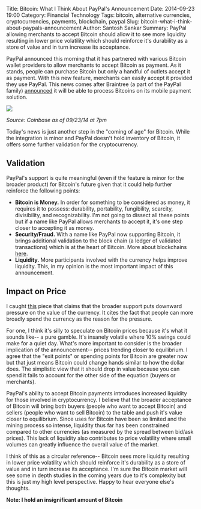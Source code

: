 Title: Bitcoin: What I Think About PayPal's Announcement
Date: 2014-09-23 19:00
Category: Financial Technology
Tags: bitcoin, alternative currencies, cryptocurrencies, payments, blockchain, paypal
Slug: bitcoin-what-i-think-about-paypals-announcement
Author: Santosh Sankar
Summary: PayPal allowing merchants to accept Bitcoin should allow it to see more liquidity resulting in lower price volatility which should reinforce it's durability as a store of value and in turn increase its acceptance.

PayPal announced this morning that it has partnered with various Bitcoin wallet providers to allow merchants to accept Bitcoin as payment. As it stands, people can purchase Bitcoin but only a handful of outlets accept it as payment. With this new feature, merchants can easily accept it provided they use PayPal. This news comes after Braintree (a part of the PayPal family) <a href="http://techcrunch.com/2014/09/08/paypal-braintree/" target="_blank">announced</a> it will be able to process Bitcoins on its mobile payment solution.

<img src="/../../../../images/bitcoinpriceCoinbase.png" align = "center">

*Source: Coinbase as of 09/23/14 at 7pm*

Today's news is just another step in the "coming of age" for Bitcoin. While the integration is minor and PayPal doesn't hold inventory of Bitcoin, it offers some further validation for the cryptocurrency.

## Validation
PayPal's support is quite meaningful (even if the feature is minor for the broader product) for Bitcoin's future given that it could help further reinforce the following points:
* **Bitcoin is Money.** In order for something to be considered as money, it requires it to possess: durability, portability, fungibility, scarcity, divisibility, and recognizability. I'm not going to dissect all these points but if a name like PayPal allows merchants to accept it, it's one step closer to accepting it as money.
* **Security/Fraud.** With a name like PayPal now supporting Bitcoin, it brings additional validation to the block chain (a ledger of validated transactions) which is at the heart of Bitcoin. More about blockchains <a href="https://en.bitcoin.it/wiki/Block_chain" target="_blank">here</a>.
* **Liquidity.** More participants involved with the currency helps improve liquidity. This, in my opinion is the most important impact of this announcement.

## Impact on Price
I caught <a href="http://techcrunch.com/2014/09/23/bitcoins-price-skyrockets-following-paypals-hug/" target="_blank">this</a> piece that claims that the broader support puts downward pressure on the value of the currency. It cites the fact that people can more broadly spend the currency as the reason for the pressure. 

For one, I think it's silly to speculate on Bitcoin prices because it's what it sounds like-- a pure gamble. It's insanely volatile where 10% swings could make for a quiet day. What's more important to consider is the broader implication of the announcement-- prices trending closer to equilibrium. I agree that the "exit points" or spending points for Bitcoin are greater now but that just means Bitcoin could change hands similar to how the dollar does. The simplistic view that it should drop in value because you can spend it fails to account for the other side of the equation (buyers or merchants). 

PayPal's ability to accept Bitcoin payments introduces increased liquidity for those involved in cryptocurrency. I believe that the broader acceptance of Bitcoin will bring both buyers (people who want to accept Bitcoin) and sellers (people who want to sell Bitcoin) to the table and push it's value closer to equilibrium. Since uses for Bitcoin have been so limited and the mining process so intense, liquidity thus far has been constrained compared to other currencies (as measured by the spread between bid/ask prices). This lack of liquidity also contributes to price volatility where small volumes can greatly influence the overall value of the market.

I think of this as a circular reference-- Bitcoin sees more liquidity resulting in lower price volatility which should reinforce it's durability as a store of value and in turn increase its acceptance. I'm sure the Bitcoin market will see some in depth studies in the coming years due to it's complexity but this is just my high level perspective. Happy to hear everyone else's thoughts.

**Note: I hold an insignificant amount of Bitcoin**